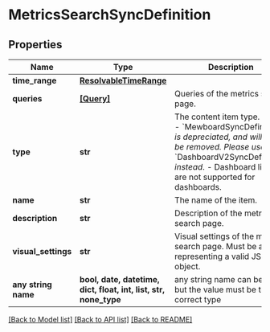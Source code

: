 # MetricsSearchSyncDefinition


## Properties
Name | Type | Description | Notes
------------ | ------------- | ------------- | -------------
**time_range** | [**ResolvableTimeRange**](ResolvableTimeRange.md) |  | 
**queries** | [**[Query]**](Query.md) | Queries of the metrics search page. | 
**type** | **str** | The content item type. **Note:**  - &#x60;MewboardSyncDefinition&#x60; _is depreciated, and will soon be removed. Please use_ &#x60;DashboardV2SyncDefinition&#x60;    _instead_.  - Dashboard links are not supported for dashboards. | 
**name** | **str** | The name of the item. | 
**description** | **str** | Description of the metrics search page. | [optional] 
**visual_settings** | **str** | Visual settings of the metrics search page. Must be a string representing a valid JSON object.  | [optional] 
**any string name** | **bool, date, datetime, dict, float, int, list, str, none_type** | any string name can be used but the value must be the correct type | [optional]

[[Back to Model list]](../README.md#documentation-for-models) [[Back to API list]](../README.md#documentation-for-api-endpoints) [[Back to README]](../README.md)


